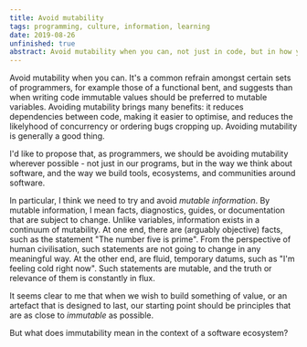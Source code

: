 ```yaml
---
title: Avoid mutability
tags: programming, culture, information, learning
date: 2019-08-26
unfinished: true
abstract: Avoid mutability when you can, not just in code, but in how you think about tools, process and systems.
---
```


Avoid mutability when you can. It's a common refrain amongst certain sets of programmers, for example those of a functional bent, and suggests than when writing code immutable values should be preferred to mutable variables. Avoiding mutability brings many benefits: it reduces dependencies between code, making it easier to optimise, and reduces the likelyhood of concurrency or ordering bugs cropping up. Avoiding mutability is generally a good thing.

I'd like to propose that, as programmers, we should be avoiding mutability wherever possible - not just in our programs, but in the way we think about software, and the way we build tools, ecosystems, and communities around software.

In particular, I think we need to try and avoid *mutable information*. By mutable information, I mean facts, diagnostics, guides, or documentation that are subject to change. Unlike variables, information exists in a continuum of mutability. At one end, there are (arguably objective) facts, such as the statement "The number five is prime". From the perspective of human civilisation, such statements are not going to change in any meaningful way. At the other end, are fluid, temporary datums, such as "I'm feeling cold right now". Such statements are mutable, and the truth or relevance of them is constantly in flux.

It seems clear to me that when we wish to build something of value, or an artefact that is designed to last, our starting point should be principles that are as close to *immutable* as possible.

But what does immutability mean in the context of a software ecosystem?
